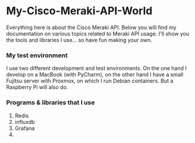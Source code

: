 # My-Cisco-Meraki-API-World
Everything here is about the Cisco Meraki API.
Below you will find my documentation on various topics related to Meraki API usage.
I'll show you the tools and libraries I use... so have fun making your own.


### My test environment
I use two different development and test environments. On the one hand I develop on a MacBook (with PyCharm), on the other hand I have a small Fujitsu server with Proxmox, on which I run Debian containers. But a Raspberry Pi will also do.

### Programs & libraries that I use
1. Redis
2. influxdb
3. Grafana
4. 
